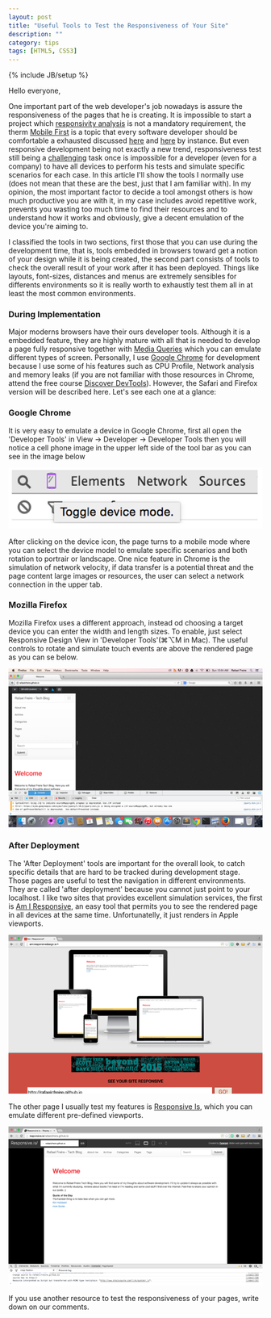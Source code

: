 ```yaml
---
layout: post
title: "Useful Tools to Test the Responsiveness of Your Site"
description: ""
category: tips
tags: [HTML5, CSS3]
---
```

{% include JB/setup %}

Hello everyone, 

One important part of the web developer's job nowadays is assure the responsiveness of the pages that he is creating. It is impossible to start a project which <a href="http://speckyboy.com/2013/01/17/the-evolution-of-responsive-web-design-responsivity-analysis/">responsivity analysis</a> is not a mandatory requirement, the therm <a href="http://www.uxmatters.com/mt/archives/2012/03/mobile-first-what-does-it-mean.php">Mobile First</a> is a topic that every software developer should be comfortable  a exhausted discussed <a href="http://www.webinsation.com/why-should-i-design-for-mobile-first/">here</a> and <a href="http://www.wearejh.com/design/benefits-of-a-mobile-first-approach/">here</a> by instance.
But even responsive development being not exactly a new trend, responsiveness test still being a <a href="http://stream1.gifsoup.com/view/656679/pitfall-o.gif" target="_blank">challenging</a> task once is impossible for a developer (even for a company) to have all devices to perform his tests and simulate specific scenarios for each case.
In this article I'll show the tools I normally use (does not mean that these are the best, just that I am familiar with). In my opinion, the most important factor to decide a tool amongst others is how much productive you are with it, in my case includes avoid repetitive work, prevents you wasting too much time to find their resources and to understand how it works and obviously, give a decent emulation of the device you're aiming to.

I classified the tools in two sections, first those that you can use during the development time, that is, tools embedded in browsers toward get a notion of your design while it is being created, the second part consists of tools to check the overall result of your work after it has been deployed. Things like layouts, font-sizes, distances and menus are extremely sensibles for differents environments so it is really worth to exhaustly test them all in at least the most common environments.

### During Implementation

Major moderns browsers have their ours developer tools. Although it is a embedded feature, they are highly mature with all that is needed to develop a page fully responsive together with <a href="http://www.w3schools.com/cssref/css3_pr_mediaquery.asp" target="_blank">Media Queries</a> which you can emulate different types of screen. Personally, I use <a href="https://www.google.com/chrome/browser/desktop/" target="_blank">Google Chrome</a> for development because I use some of his features such as CPU Profile, Network analysis and memory leaks (if you are not familiar with those resources in Chrome, attend the free course <a href="https://www.codeschool.com/courses/discover-devtools">Discover DevTools</a>). However, the Safari and Firefox version will be described here. Let's see each one at a glance:

### Google Chrome

It is very easy to emulate a device in Google Chrome, first all open the 'Developer Tools' in View -> Developer -> Developer Tools then you will notice a cell phone image in the upper left side of the tool bar as you can see in the image below

![My helpful screenshot](/assets/added.png)

After clicking on the device icon, the page turns to a mobile mode where you can select the device model to emulate specific scenarios and both rotation to portrair or landscape. One nice feature in Chrome is the simulation of network velocity, if data transfer is a potential threat and the page content large images or resources, the user can select a network connection in the upper tab.

### Mozilla Firefox

Mozilla Firefox uses a different approach, instead od choosing a target device you can enter the width and length sizes. To enable, just select Responsive Design View in 'Developer Tools'(⌘⌥M in Mac). The useful controls to rotate and simulate touch events are above the rendered page as you can se below.


![My helpful screenshot](/assets/firefox_responsive_view.png)

### After Deployment

The 'After Deployment' tools are important for the overall look, to catch specific details that are hard to be tracked during development stage. Those pages are useful to test the navigation in different environments. They are called 'after deployment' because you cannot just point to your localhost. I like two sites that provides excellent simulation services, the first is <a href="http://ami.responsivedesign.is">Am I Responsive</a>, an easy tool that permits you to see the rendered page in all devices at the same time. Unfortunatelly, it just renders in Apple viewports.

![My helpful screenshot](/assets/amiresponsive.png)

The other page I usually test my features is <a href="http://responsive.is/typecast.com">Responsive Is</a>, which you can emulate different pre-defined viewports.

![My helpful screenshot](/assets/responsiveis.png)

If you use another resource to test the responsiveness of your pages, write down on our comments.



<script type="text/javascript" src="/js/main.js"></script>